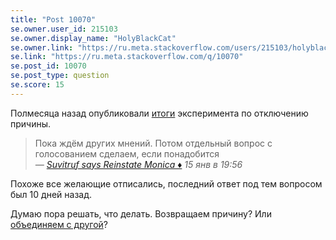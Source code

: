```yaml
---
title: "Post 10070"
se.owner.user_id: 215103
se.owner.display_name: "HolyBlackCat"
se.owner.link: "https://ru.meta.stackoverflow.com/users/215103/holyblackcat"
se.link: "https://ru.meta.stackoverflow.com/q/10070"
se.post_id: 10070
se.post_type: question
se.score: 15
---
```

<p>Полмесяца назад опубликовали <a href="https://ru.meta.stackoverflow.com/questions/10013/">итоги</a> эксперимента по отключению причины.</p>

<blockquote>
  <p>Пока ждём других мнений. Потом отдельный вопрос с голосованием сделаем, если понадобится<br>
  <em>— <a href="https://ru.meta.stackoverflow.com/questions/10013/10016#comment41841_10013">Suvitruf says Reinstate Monica ♦</a> 15 янв в 19:56</em></p>
</blockquote>

<p>Похоже все желающие отписались, последний ответ под тем вопросом был 10 дней назад.</p>

<p>Думаю пора решать, что делать. Возвращаем причину? Или <a href="https://ru.meta.stackoverflow.com/a/10036/215103">объединяем с другой</a>?</p>
